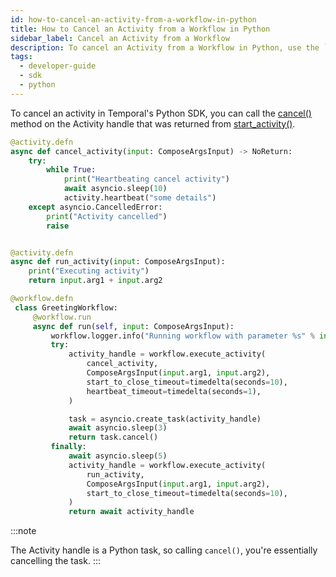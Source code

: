 ```yaml
---
id: how-to-cancel-an-activity-from-a-workflow-in-python
title: How to Cancel an Activity from a Workflow in Python
sidebar_label: Cancel an Activity from a Workflow
description: To cancel an Activity from a Workflow in Python, use the `cancel()` on the Task.
tags:
  - developer-guide
  - sdk
  - python
---
```


To cancel an activity in Temporal's Python SDK, you can call the [cancel()](https://docs.python.org/3/library/asyncio-task.html#asyncio.Task.cancel) method on the Activity handle that was returned from [start_activity()](https://python.temporal.io/temporalio.workflow.html#start_activity).

```python
@activity.defn
async def cancel_activity(input: ComposeArgsInput) -> NoReturn:
    try:
        while True:
            print("Heartbeating cancel activity")
            await asyncio.sleep(10)
            activity.heartbeat("some details")
    except asyncio.CancelledError:
        print("Activity cancelled")
        raise


@activity.defn
async def run_activity(input: ComposeArgsInput):
    print("Executing activity")
    return input.arg1 + input.arg2

@workflow.defn
 class GreetingWorkflow:
     @workflow.run
     async def run(self, input: ComposeArgsInput):
         workflow.logger.info("Running workflow with parameter %s" % input.arg2)
         try:
             activity_handle = workflow.execute_activity(
                 cancel_activity,
                 ComposeArgsInput(input.arg1, input.arg2),
                 start_to_close_timeout=timedelta(seconds=10),
                 heartbeat_timeout=timedelta(seconds=1),
             )

             task = asyncio.create_task(activity_handle)
             await asyncio.sleep(3)
             return task.cancel()
         finally:
             await asyncio.sleep(5)
             activity_handle = workflow.execute_activity(
                 run_activity,
                 ComposeArgsInput(input.arg1, input.arg2),
                 start_to_close_timeout=timedelta(seconds=10),
             )
             return await activity_handle
```

:::note

The Activity handle is a Python task, so calling `cancel()`, you're essentially cancelling the task.
:::
